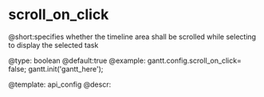 scroll_on_click
=============
@short:specifies whether the timeline area shall be scrolled while selecting to display the selected task
	

@type: boolean
@default:true
@example:
gantt.config.scroll_on_click= false;
gantt.init('gantt_here');

@template:	api_config
@descr:



